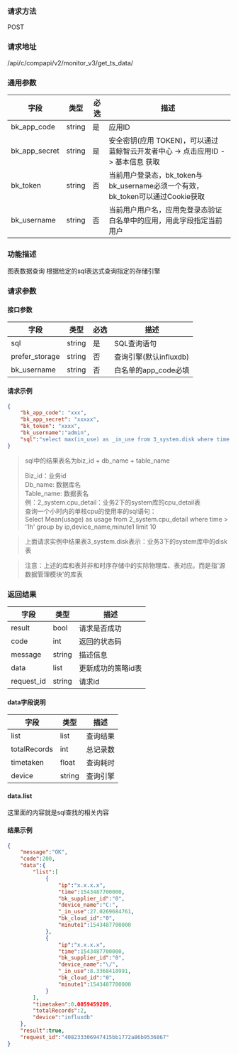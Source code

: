 
### 请求方法

POST


### 请求地址

/api/c/compapi/v2/monitor_v3/get_ts_data/


### 通用参数

| 字段 | 类型 | 必选 |  描述 |
|-----------|------------|--------|------------|
| bk_app_code  |  string    | 是 | 应用ID     |
| bk_app_secret|  string    | 是 | 安全密钥(应用 TOKEN)，可以通过 蓝鲸智云开发者中心 -> 点击应用ID -> 基本信息 获取 |
| bk_token     |  string    | 否 | 当前用户登录态，bk_token与bk_username必须一个有效，bk_token可以通过Cookie获取 |
| bk_username  |  string    | 否 | 当前用户用户名，应用免登录态验证白名单中的应用，用此字段指定当前用户 |


### 功能描述

图表数据查询 
根据给定的sql表达式查询指定的存储引擎  

### 请求参数



#### 接口参数

| 字段           | 类型   | 必选 | 描述        |
| -------------- | ------ | ---- | ----------- |
| sql            | string | 是   | SQL查询语句 |
| prefer_storage | string | 否   | 查询引擎(默认influxdb)    |
| bk_username    | string | 否   | 白名单的app_code必填      |

#### 请求示例

```json
{
    "bk_app_code": "xxx",
    "bk_app_secret": "xxxxx",
    "bk_token": "xxxx",
    "bk_username":"admin",
    "sql":"select max(in_use) as _in_use from 3_system.disk where time >= \"1m\" group by ip, bk_cloud_id, bk_supplier_id, device_name, minute1 order by time desc limit 1"
}
```

>sql中的结果表名为biz_id + db_name + table_name  
>
>Biz_id：业务id  
>Db_name: 数据库名  
>Table_name: 数据表名  
>例：2_system.cpu_detail：业务2下的system库的cpu_detail表  
>查询一个小时内的单核cpu的使用率的sql语句：  
>Select Mean(usage) as usage from 2_system.cpu_detail where time > '1h' group by ip,device_name,minute1 limit 10  

>上面请求实例中结果表3_system.disk表示：业务3下的system库中的disk表  

>注意：上述的库和表并非和时序存储中的实际物理库、表对应。而是指'源数据管理模块'的库表

### 返回结果

| 字段       | 类型   | 描述               |
| ---------- | ------ | ------------------ |
| result     | bool   | 请求是否成功       |
| code       | int    | 返回的状态码       |
| message    | string | 描述信息           |
| data       | list   | 更新成功的策略id表 |
| request_id | string | 请求id             |

#### data字段说明

| 字段         | 类型   | 描述     |
| ------------ | ------ | -------- |
| list         | list   | 查询结果 |
| totalRecords | int    | 总记录数 |
| timetaken    | float  | 查询耗时 |
| device       | string | 查询引擎 |

#### data.list

这里面的内容就是sql查找的相关内容

#### 结果示例

```json
{
    "message":"OK",
    "code":200,
    "data":{
        "list":[
            {
                "ip":"x.x.x.x",
                "time":1543487700000,
                "bk_supplier_id":"0",
                "device_name":"C:",
                "_in_use":27.0269684761,
                "bk_cloud_id":"0",
                "minute1":1543487700000
            },
            {
                "ip":"x.x.x.x",
                "time":1543487700000,
                "bk_supplier_id":"0",
                "device_name":"\/",
                "_in_use":8.3368418991,
                "bk_cloud_id":"0",
                "minute1":1543487700000
            }
        ],
        "timetaken":0.0059459209,
        "totalRecords":2,
        "device":"influxdb"
    },
    "result":true,
    "request_id":"408233306947415bb1772a86b9536867"
}
```
